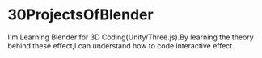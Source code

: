 # 30ProjectsOfBlender
I'm Learning Blender for 3D Coding(Unity/Three.js).By learning the theory behind these effect,I can understand how to code interactive effect.
